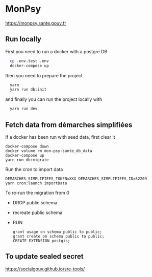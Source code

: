 # MonPsy

https://monpsy.sante.gouv.fr

## Run locally

First you need to run a docker with a postgre DB

```sh
  cp .env.test .env
  docker-compose up
```

then you need to prepare the project

```sh
  yarn
  yarn run db:init
```

and finally you can run the project locally with

```sh
  yarn run dev
```

## Fetch data from démarches simplifiées

If a docker has been run with seed data, first clear it

```
docker-compose down
docker volume rm mon-psy-sante_db_data
docker-compose up
yarn run db:migrate

```

Run the cron to import data

```
DEMARCHES_SIMPLIFIEES_TOKEN=XXX DEMARCHES_SIMPLIFIEES_ID=52209
yarn cron:launch importData
```

To re-run the migration from 0

- DROP public schema
- recreate public schema
- RUN

      grant usage on schema public to public;
      grant create on schema public to public;
      CREATE EXTENSION postgis;

## To update sealed secret

https://socialgouv.github.io/sre-tools/
